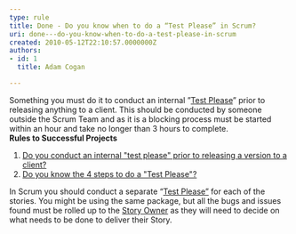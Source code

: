 ```yaml
---
type: rule
title: Done - Do you know when to do a “Test Please” in Scrum?
uri: done---do-you-know-when-to-do-a-test-please-in-scrum
created: 2010-05-12T22:10:57.0000000Z
authors:
- id: 1
  title: Adam Cogan

---
```


 Something you must do it to conduct an internal ”[Test Please](/Management/RulesToSuccessfulProjects/Pages/InternalTestPlease.aspx)” prior to releasing anything to a client. This should be conducted by someone outside the Scrum Team and as it is a blocking process must be started within an hour and take no longer than 3 hours to complete. <br> 
**Rules to Successful Projects**

1. [Do you conduct an internal "test please" prior to releasing a version to a client?](/Management/RulesToSuccessfulProjects/Pages/InternalTestPlease.aspx)
2. [Do you know the 4 steps to do a "Test Please"?](/Management/RulesToSuccessfulProjects/Pages/TestPleaseFourSteps.aspx)


In Scrum you should conduct a separate “[Test Please”](/Management/RulesToSuccessfulProjects/Pages/InternalTestPlease.aspx) for each of the stories. You might be using the same package, but all the bugs and issues found must be rolled up to the [Story Owner](/Management/RulesToBetterScrumUsingTFS/Pages/OwnerForEveryUserStory.aspx) as they will need to decide on what needs to be done to deliver their Story.

